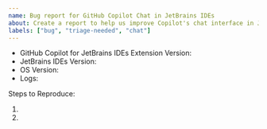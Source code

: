 ```yaml
---
name: Bug report for GitHub Copilot Chat in JetBrains IDEs
about: Create a report to help us improve Copilot's chat interface in JetBrains IDEs
labels: ["bug", "triage-needed", "chat"]
---
```


<!-- Please search existing issues to avoid creating duplicates -->
<!-- Please attach logs to help us diagnose your issue -->

- GitHub Copilot for JetBrains IDEs Extension Version:
- JetBrains IDEs Version:
- OS Version:
- Logs:

Steps to Reproduce:

1.
2.

